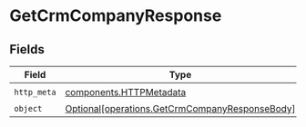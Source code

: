 # GetCrmCompanyResponse


## Fields

| Field                                                                                                  | Type                                                                                                   | Required                                                                                               | Description                                                                                            |
| ------------------------------------------------------------------------------------------------------ | ------------------------------------------------------------------------------------------------------ | ------------------------------------------------------------------------------------------------------ | ------------------------------------------------------------------------------------------------------ |
| `http_meta`                                                                                            | [components.HTTPMetadata](../../models/components/httpmetadata.md)                                     | :heavy_check_mark:                                                                                     | N/A                                                                                                    |
| `object`                                                                                               | [Optional[operations.GetCrmCompanyResponseBody]](../../models/operations/getcrmcompanyresponsebody.md) | :heavy_minus_sign:                                                                                     | N/A                                                                                                    |